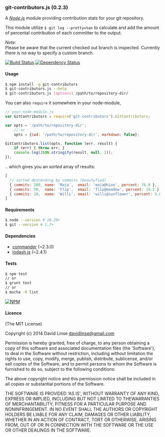 ### git-contributors.js (0.2.3)

A [_Node.js_][nodejs] module providing contribution stats for your git repository.

This module utilize `$ git log --pretty=%an` to calculate and add the amount
of percental contribution of each committer to the output.

_Note:_<br/>
Please be aware that the current checked out branch is inspected.
Currently there is no way to specify a custom branch.

[![Build Status][travis_svg]][travis_link] [![Dependency Status][dm_svg]][dm_url]

[travis_svg]: https://travis-ci.org/davidlinse/git-contributors.js.svg?branch=master
[travis_link]: https://travis-ci.org/davidlinse/git-contributors.js
[dm_svg]: https://david-dm.org/davidlinse/git-contributors.js.svg
[dm_url]: https://david-dm.org/davidlinse/git-contributors.js


#### Usage

```sh
$ npm install -g git-contributors
$ git-contributors.js --help
$ git-contributors.js [options] /path/to/repository-dir/
```

You can also `require` it somewhere in your node-module,

```js
// your-node-module.js
var GitContributors = require('git-contributors').GitContributors;

var opts = '/path/to/repository-dir';
    // or
    opts = {cwd: '/path/to/repository-dir', markdown: false};

GitContributors.list(opts, function (err, result) {
    if (err) { throw err; }
    console.log(JSON.stringify(result, null, 2));
});
```

.. which gives you an _sorted_ array of results:

```js
[
  // sorted descending by commits (beautyfied)
  { commits: 200, name: 'Maja',  email: 'maja@hive', percent: 76.9 },
  { commits: 50,  name: 'Flip',  email: 'flip@meadow', percent: 19.2 },
  { commits: 10,  name: 'Willi', email: 'willi@sunflower', percent: 3.8 }
]
```

#### Requirements

```sh
$ node --version # 10.28+
$ git --version # 1.7+
```

#### Dependencies
* [commander][commander] (~2.3.0)
* [lodash.js][lodash] (~2.4.1)


#### Tests

```sh
$ npm test
// or
$ grunt test
// or
$ mocha -R list
```

[![NPM](https://nodei.co/npm/git-contributors.svg?downloads=true&stars=true)](https://nodei.co/npm/git-contributors/)


[semver]: http://semver.org
[lodash]: http://lodash.com
[mocha]: http://mochajs.org/
[chai]: http://chaijs.com
[sinon]: http://sinonjs.org
[plato]: https://github.com/es-analysis/plato
[nodejs]: http://nodejs.org
[commander]: https://github.com/visionmedia/commander.js

#### Licence

(The MIT License)

Copyright (c) 2014 David Linse <davidlinse@gmail.com>

Permission is hereby granted, free of charge, to any person obtaining a copy of this software and associated documentation
files (the 'Software'), to deal in the Software without restriction, including without limitation the rights to use, copy,
modify, merge, publish, distribute, sublicense, and/or sell copies of the Software, and to permit persons to whom the
Software is furnished to do so, subject to the following conditions:

The above copyright notice and this permission notice shall be included in all copies or substantial portions of the
Software.

THE SOFTWARE IS PROVIDED 'AS IS', WITHOUT WARRANTY OF ANY KIND, EXPRESS OR IMPLIED, INCLUDING BUT NOT LIMITED TO
THEWARRANTIES OF MERCHANTABILITY, FITNESS FOR A PARTICULAR PURPOSE AND NONINFRINGEMENT. IN NO EVENT SHALL THE AUTHORS OR
COPYRIGHT HOLDERS BE LIABLE FOR ANY CLAIM, DAMAGES OR OTHER LIABILITY, WHETHER IN AN ACTION OF CONTRACT, TORT OR OTHERWISE,
ARISING FROM, OUT OF OR IN CONNECTION WITH THE SOFTWARE OR THE USE OR OTHER DEALINGS IN THE SOFTWARE.
